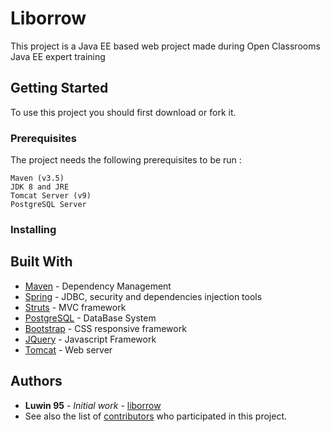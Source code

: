 # Liborrow

This project is a Java EE based web project made during Open Classrooms Java EE expert training

## Getting Started

To use this project you should first download or fork it.

### Prerequisites

The project needs the following prerequisites to be run :

```
Maven (v3.5)
JDK 8 and JRE
Tomcat Server (v9)
PostgreSQL Server
```

### Installing


## Built With

* [Maven](https://maven.apache.org/) - Dependency Management
* [Spring](https://spring.io/) - JDBC, security and dependencies injection tools
* [Struts](https://struts.apache.org/) - MVC framework
* [PostgreSQL](https://www.postgresql.org/) - DataBase System
* [Bootstrap](https://getbootstrap.com/) - CSS responsive framework
* [JQuery](https://jquery.com/) - Javascript Framework
* [Tomcat](http://tomcat.apache.org/) - Web server



## Authors

* **Luwin 95** - *Initial work* - [liborrow](https://github.com/Luwin95/liborrow)
* See also the list of [contributors](https://github.com/Luwin95/liborrow/graphs/contributors) who participated in this project.
